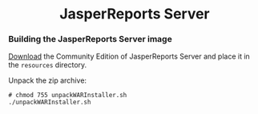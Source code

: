<h1 align="center">JasperReports Server</h1>

### Building the JasperReports Server image

[Download](https://community.jaspersoft.com/project/jasperreports-server/releases) the Community Edition of 
JasperReports Server and place it in the `resources` directory.

Unpack the zip archive:

```
# chmod 755 unpackWARInstaller.sh
./unpackWARInstaller.sh
```
